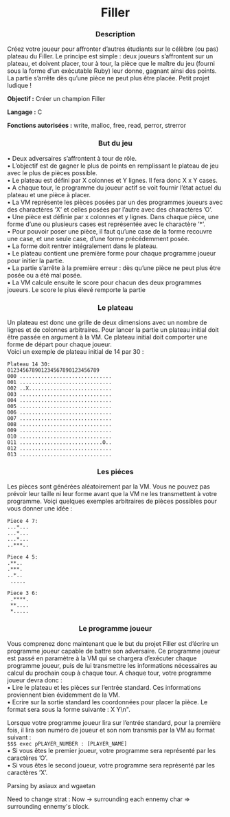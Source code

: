 <h1 align="center">
Filler 
</h1>

<h3 align="center"> Description </h3>
<p>Créez votre joueur pour affronter d’autres étudiants sur le célèbre (ou pas) plateau du Filler. Le principe est simple : deux joueurs s’affrontent sur un plateau, et doivent placer, tour à tour, la pièce que le maître du jeu (fourni sous la forme d’un exécutable Ruby) leur donne, gagnant ainsi des points. La partie s’arrête dès qu’une pièce ne peut plus être placée. Petit projet ludique !</p>

<p><b>Objectif :</b> Créer un champion Filler</p>
<p><b>Langage :</b> C</p>
<p><b>Fonctions autorisées :</b>  write, malloc, free, read, perror, strerror</p>

<h3 align="center"> But du jeu </h3>
• Deux adversaires s’affrontent à tour de rôle.</br>
• L’objectif est de gagner le plus de points en remplissant le plateau de jeu avec le
plus de pièces possible.</br>
• Le plateau est défini par X colonnes et Y lignes. Il fera donc X x Y cases.</br>
• A chaque tour, le programme du joueur actif se voit fournir l’état actuel du plateau
et une pièce à placer.</br>
• La VM représente les pièces posées par un des programmes joueurs avec des charactères
’X’ et celles posées par l’autre avec des charactères ’O’.</br>
• Une pièce est définie par x colonnes et y lignes. Dans chaque pièce, une forme
d’une ou plusieurs cases est représentée avec le charactère ’*’.</br>
• Pour pouvoir poser une pièce, il faut qu’une case de la forme recouvre une case,
et une seule case, d’une forme précédemment posée.</br>
• La forme doit rentrer intégralement dans le plateau.</br>
• Le plateau contient une première forme pour chaque programme joueur pour initier
la partie.</br>
• La partie s’arrête à la première erreur : dès qu’une pièce ne peut plus être posée
ou a été mal posée.</br>
• La VM calcule ensuite le score pour chacun des deux programmes joueurs. Le score
le plus élevé remporte la partie</br>

<h3 align="center"> Le plateau</h3>
Un plateau est donc une grille de deux dimensions avec un nombre de lignes et de
colonnes arbitraires. Pour lancer la partie un plateau initial doit être passée en argument
à la VM. Ce plateau initial doit comporter une forme de départ pour chaque joueur.</br>
Voici un exemple de plateau initial de 14 par 30 :

`Plateau 14 30:`</br>
`012345678901234567890123456789`</br>
`000 ..............................`</br>
`001 ..............................`</br>
`002 ..X...........................`</br>
`003 ..............................`</br>
`004 ..............................`</br>
`005 ..............................`</br>
`006 ..............................`</br>
`007 ..............................`</br>
`008 ..............................`</br>
`009 ..............................`</br>
`010 ..............................`</br>
`011 ...........................O..`</br>
`012 ..............................`</br>
`013 ..............................`</br>

<h3 align="center"> Les piéces</h3>
Les pièces sont générées aléatoirement par la VM. Vous ne pouvez pas prévoir leur
taille ni leur forme avant que la VM ne les transmettent à votre programme. Voiçi quelques
exemples arbitraires de pièces possibles pour vous donner une idée :</br>

`Piece 4 7:`</br>
` ...*... `</br>
` ...*... `</br>
` ...*... `</br>
` ..***.. `</br>

`Piece 4 5:`</br>
` .**..    `</br>
` .***.    `</br>
` ..*..    `</br>
` .....`</br>

`Piece 3 6:`</br>
` .****.`</br>
` **....`</br>
` *.....`</br>

<h3 align="center">Le programme joueur</h3>
Vous comprenez donc maintenant que le but du projet Filler est d’écrire un programme
joueur capable de battre son adversaire. Ce programme joueur est passé en
paramètre à la VM qui se chargera d’exécuter chaque programme joueur, puis de lui
transmettre les informations nécessaires au calcul du prochain coup à chaque tour. A
chaque tour, votre programme joueur devra donc :</br>
• Lire le plateau et les pièces sur l’entrée standard. Ces informations proviennent
bien évidemment de la VM.</br>
• Ecrire sur la sortie standard les coordonnées pour placer la pièce. Le format sera
sous la forme suivante : X Y\n".</br>

Lorsque votre programme joueur lira sur l’entrée standard, pour la première fois, il
lira son numéro de joueur et son nom transmis par la VM au format suivant :</br>
`$$$ exec pPLAYER_NUMBER : [PLAYER_NAME]`</br>
• Si vous êtes le premier joueur, votre programme sera représenté par les caractères ’O’.</br>
• Si vous êtes le second joueur, votre programme sera représenté par les caractères ’X’.</br>



<p> Parsing by <a>asiaux</a> and <a>wgaetan</a></p>
Need to change strat : Now -> surrounding each ennemy char => surrounding ennemy's block.
